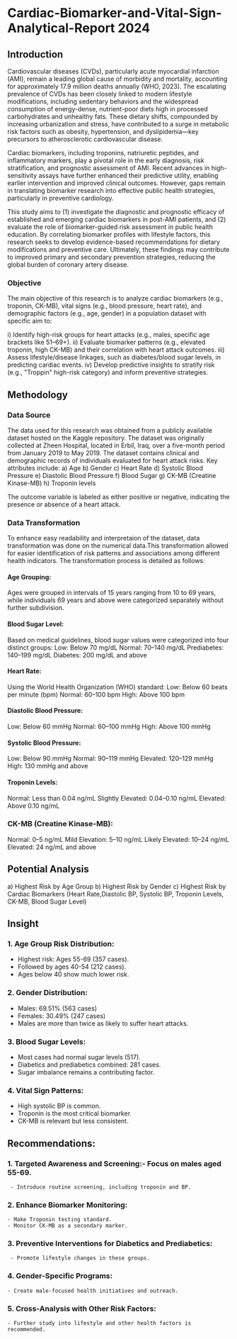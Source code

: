 # Cardiac-Biomarker-and-Vital-Sign-Analytical-Report 2024
## Introduction
Cardiovascular diseases (CVDs), particularly acute myocardial infarction (AMI), remain a leading global cause of morbidity and mortality, accounting for approximately 17.9 million deaths annually (WHO, 2023). The escalating prevalence of CVDs has been closely linked to modern lifestyle modifications, including sedentary behaviors and the widespread consumption of energy-dense, nutrient-poor diets high in processed carbohydrates and unhealthy fats. These dietary shifts, compounded by increasing urbanization and stress, have contributed to a surge in metabolic risk factors such as obesity, hypertension, and dyslipidemia—key precursors to atherosclerotic cardiovascular disease.

Cardiac biomarkers, including troponins, natriuretic peptides, and inflammatory markers, play a pivotal role in the early diagnosis, risk stratification, and prognostic assessment of AMI. Recent advances in high-sensitivity assays have further enhanced their predictive utility, enabling earlier intervention and improved clinical outcomes. However, gaps remain in translating biomarker research into effective public health strategies, particularly in preventive cardiology.

This study aims to (1) investigate the diagnostic and prognostic efficacy of established and emerging cardiac biomarkers in post-AMI patients, and (2) evaluate the role of biomarker-guided risk assessment in public health education. By correlating biomarker profiles with lifestyle factors, this research seeks to develop evidence-based recommendations for dietary modifications and preventive care. Ultimately, these findings may contribute to improved primary and secondary prevention strategies, reducing the global burden of coronary artery disease.

### Objective
The main objective of this research is to analyze cardiac biomarkers (e.g., troponin, CK-MB), vital signs (e.g., blood pressure, heart rate), and demographic factors (e.g., age, gender) in a population dataset with specific aim to:

i) Identify high-risk groups for heart attacks (e.g., males, specific age brackets like 51–69+).
ii) Evaluate biomarker patterns (e.g., elevated troponin, high CK-MB) and their correlation with heart attack outcomes.
iii) Assess lifestyle/disease linkages, such as diabetes/blood sugar levels, in predicting cardiac events.
iv) Develop predictive insights to stratify risk (e.g., "Troppin" high-risk category) and inform preventive strategies.

## Methodology
### Data Source
The data used for this research was obtained from a publicly available dataset hosted on the Kaggle repository. The dataset was originally collected at Zheen Hospital, located in Erbil, Iraq, over a five-month period from January 2019 to May 2019.
The dataset contains clinical and demographic records of individuals evaluated for heart attack risks. Key attributes include:
a) Age
b) Gender
c) Heart Rate
d) Systolic Blood Pressure
e) Diastolic Blood Pressure
f) Blood Sugar
g) CK-MB (Creatine Kinase-MB)
h) Troponin levels

The outcome variable is labeled as either positive or negative, indicating the presence or absence of a heart attack. 

###  Data Transformation
To enhance easy readability and interpretaion of the dataset, data transformation was done on the numerical data.This transformation allowed for easier identification of risk patterns and associations among different health indicators. The transformation process is detailed as follows:

#### Age Grouping:
Ages were grouped in intervals of 15 years ranging from 10 to 69 years, while individuals 69 years and above were categorized separately without further subdivision.

#### Blood Sugar Level:
Based on medical guidelines, blood sugar values were categorized into four distinct groups:
Low: Below 70 mg/dL
Normal: 70–140 mg/dL
Prediabetes: 140–199 mg/dL
Diabetes: 200 mg/dL and above

#### Heart Rate:
Using the World Health Organization (WHO) standard:
Low: Below 60 beats per minute (bpm)
Normal: 60–100 bpm
High: Above 100 bpm

#### Diastolic Blood Pressure:
Low: Below 60 mmHg
Normal: 60–100 mmHg
High: Above 100 mmHg

#### Systolic Blood Pressure:
Low: Below 90 mmHg
Normal: 90–119 mmHg
Elevated: 120–129 mmHg
High: 130 mmHg and above

#### Troponin Levels:
Normal: Less than 0.04 ng/mL
Slightly Elevated: 0.04–0.10 ng/mL
Elevated: Above 0.10 ng/mL

### CK-MB (Creatine Kinase-MB):
Normal: 0–5 ng/mL
Mild Elevation: 5–10 ng/mL
Likely Elevated: 10–24 ng/mL
Elevated: 24 ng/mL and above

## Potential Analysis 
a) Highest Risk by Age Group
b) Highest Risk by Gender
c) Highest Risk by Cardiac Biomarkers (Heart Rate,Diastolic BP, Systolic BP, Troponin Levels, CK-MB, Blood Sugar Level)

## Insight
### 1. Age Group Risk Distribution:
- Highest risk: Ages 55-69 (357 cases).
- Followed by ages 40-54 (212 cases).
- Ages below 40 show much lower risk.
  
### 2. Gender Distribution:
- Males: 69.51% (563 cases)
- Females: 30.49% (247 cases)
- Males are more than twice as likely to suffer heart attacks.
  
### 3. Blood Sugar Levels:
- Most cases had normal sugar levels (517).
- Diabetics and prediabetics combined: 281 cases.
- Sugar imbalance remains a contributing factor.
  
### 4. Vital Sign Patterns:
- High systolic BP is common.
- Troponin is the most critical biomarker.
- CK-MB is relevant but less consistent.
  
## Recommendations:
### 1. Targeted Awareness and Screening:- Focus on males aged 55-69.
     - Introduce routine screening, including troponin and BP.
  
### 2. Enhance Biomarker Monitoring:
    - Make Troponin testing standard.
    - Monitor CK-MB as a secondary marker.
  
### 3. Preventive Interventions for Diabetics and Prediabetics:
     - Promote lifestyle changes in these groups.
  
### 4. Gender-Specific Programs:
    - Create male-focused health initiatives and outreach.
  
### 5. Cross-Analysis with Other Risk Factors:
    - Further study into lifestyle and other health factors is recommended.
